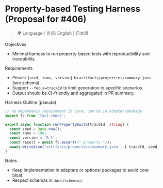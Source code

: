# Property-based Testing Harness (Proposal for #406)

> 🌍 Language / 言語: English | 日本語

Objectives
- Minimal harness to run property-based tests with reproducibility and traceability.

Requirements
- Persist `{seed, runs, version}` to `artifacts/properties/summary.json` (see schema).
- Support `--focus=traceId` to limit generation to specific scenarios.
- Output should be CI-friendly and aggregated in PR summary.

Harness Outline (pseudo)
```ts
// no dependency requirement in core; can be in adapter/package
import fc from 'fast-check';

export async function runPropertySuite(traceId: string) {
  const seed = Date.now();
  const runs = 100;
  const version = '0.1';
  const result = await fc.assert(/* property */);
  await writeJson('artifacts/properties/summary.json', { traceId, seed, runs, version, passed: true });
}
```

Notes
- Keep implementation in adapters or optional packages to avoid core bloat.
- Respect schemas in `docs/schemas/`.
